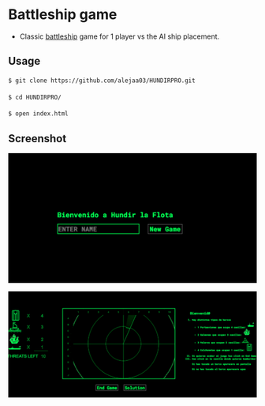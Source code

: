 # Battleship game
- Classic [battleship](https://en.wikipedia.org/wiki/Battleship_(game)) game for 1 player vs the AI ship placement.
## Usage

```sh
$ git clone https://github.com/alejaa03/HUNDIRPRO.git

$ cd HUNDIRPRO/

$ open index.html
```

## Screenshot

![Screenshot1](https://raw.githubusercontent.com/alejaa03/HUNDIRPRO/master/resources/Screenshot1.png "Screenshot1")

![Screenshot2](https://raw.githubusercontent.com/alejaa03/HUNDIRPRO/master/resources/Screenshot2.png)

